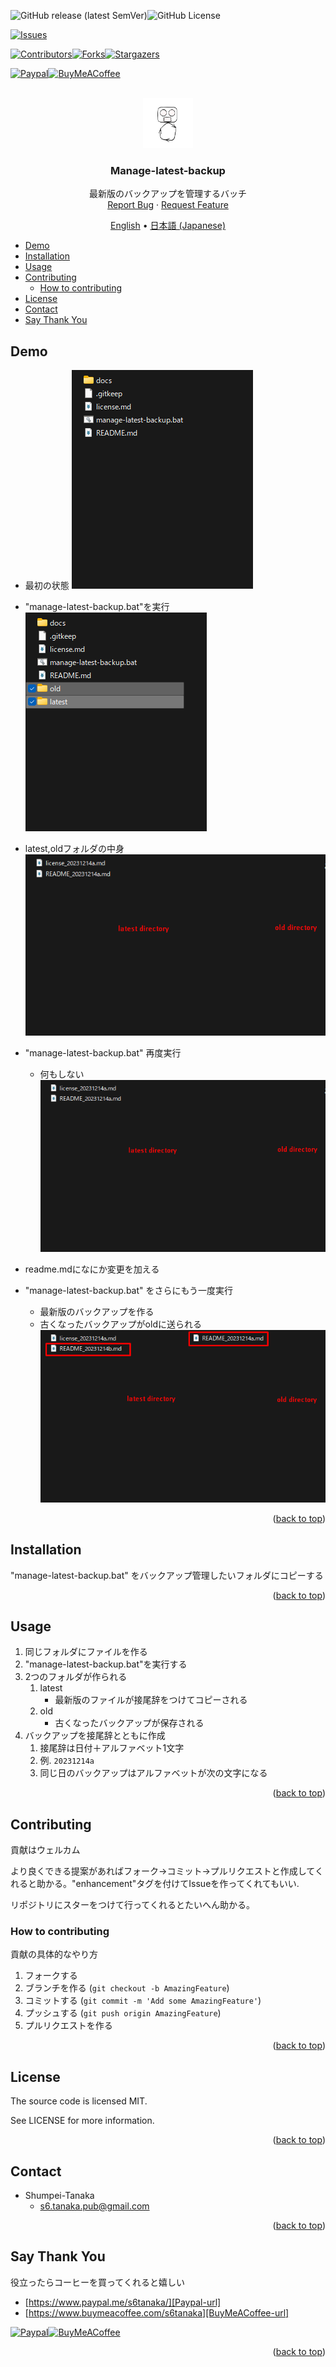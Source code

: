 <a name="readme-top"></a>

<!-- PROJECT SHIELDS -->
![GitHub release (latest SemVer)][release-shield]![GitHub License][license-shield]

[![Issues][issues-shield]][issues-url]

[![Contributors][contributors-shield]][contributors-url][![Forks][forks-shield]][forks-url][![Stargazers][stars-shield]][stars-url]

[![Paypal][Paypal-shield]][Paypal-url][![BuyMeACoffee][BuyMeACoffee-sheild]][BuyMeACoffee-url]

<!-- PROJECT LOGO -->
<br />
<div align="center">
  <a href="https://github.com/Shumpei-Tanaka/manage-latest-backup-batch">
    <img src="/docs/assets/logo.png" alt="Logo" width="80" height="80">
  </a>

  <h3 align="center">Manage-latest-backup</h3>

  <p align="center">
    最新版のバックアップを管理するバッチ
    <br />
    <a href="https://github.com/Shumpei-Tanaka/manage-latest-backup-batch/issues">Report Bug</a>
    ·
    <a href="https://github.com/Shumpei-Tanaka/manage-latest-backup-batch/issues">Request Feature</a>
  </p>
  <p align="center">
    <a href="/README.md">English</a> •
    <a href="/docs/README-ja.md">日本語 (Japanese)</a>
  </p>
</div>

<!-- TABLE OF CONTENTS -->
- [Demo](#demo)
- [Installation](#installation)
- [Usage](#usage)
- [Contributing](#contributing)
  - [How to contributing](#how-to-contributing)
- [License](#license)
- [Contact](#contact)
- [Say Thank You](#say-thank-you)

## Demo

- 最初の状態
![first state](/docs/assets/0000-first-state.png)

- "manage-latest-backup.bat"を実行
![after exec once](/docs/assets/0001-exec-fisrt.png)
 - latest,oldフォルダの中身
![inside of latast and latest](/docs/assets/0002-result1.png)

- "manage-latest-backup.bat" 再度実行
  - 何もしない
![after exec twice](/docs/assets/0002-result1.png)

- readme.mdになにか変更を加える

- "manage-latest-backup.bat" をさらにもう一度実行
  - 最新版のバックアップを作る
  - 古くなったバックアップがoldに送られる
![after exec with changes](/docs/assets/0004-result3.png)

<p align="right">(<a href="#readme-top">back to top</a>)</p>

## Installation

"manage-latest-backup.bat" をバックアップ管理したいフォルダにコピーする

<p align="right">(<a href="#readme-top">back to top</a>)</p>

## Usage

1. 同じフォルダにファイルを作る
2. "manage-latest-backup.bat"を実行する
3. 2つのフォルダが作られる
   1. latest
      - 最新版のファイルが接尾辞をつけてコピーされる
   2. old
      - 古くなったバックアップが保存される
4. バックアップを接尾辞とともに作成
   1. 接尾辞は日付＋アルファベット1文字
   2. 例. `20231214a`
   3. 同じ日のバックアップはアルファベットが次の文字になる

<p align="right">(<a href="#readme-top">back to top</a>)</p>

<!-- CONTRIBUTING -->
## Contributing

貢献はウェルカム

より良くできる提案があればフォーク→コミット→プルリクエストと作成してくれると助かる。"enhancement"タグを付けてIssueを作ってくれてもいい.

リポジトリにスターをつけて行ってくれるとたいへん助かる。

### How to contributing

貢献の具体的なやり方

1. フォークする
2. ブランチを作る (`git checkout -b AmazingFeature`)
3. コミットする (`git commit -m 'Add some AmazingFeature'`)
4. プッシュする (`git push origin AmazingFeature`)
5. プルリクエストを作る

<p align="right">(<a href="#readme-top">back to top</a>)</p>

## License

The source code is licensed MIT.

See LICENSE for more information.

<p align="right">(<a href="#readme-top">back to top</a>)</p>

<!-- CONTACT -->
## Contact

- Shumpei-Tanaka
  - s6.tanaka.pub@gmail.com

<p align="right">(<a href="#readme-top">back to top</a>)</p>

## Say Thank You

役立ったらコーヒーを買ってくれると嬉しい

- [https://www.paypal.me/s6tanaka/][Paypal-url]
- [https://www.buymeacoffee.com/s6tanaka][BuyMeACoffee-url]

[![Paypal][Paypal-shield]][Paypal-url][![BuyMeACoffee][BuyMeACoffee-sheild]][BuyMeACoffee-url]

<p align="right">(<a href="#readme-top">back to top</a>)</p>

<!-- MARKDOWN LINKS & IMAGES -->
[release-shield]:https://img.shields.io/github/v/release/Shumpei-Tanaka/manage-latest-backup-batch?style=flat-squere&sort=semver
[license-shield]:https://img.shields.io/github/license/Shumpei-Tanaka/manage-latest-backup-batch?flat-squere

[issues-shield]: https://img.shields.io/github/issues/Shumpei-Tanaka/manage-latest-backup-batch.svg?style=flat-squere
[issues-url]: https://github.com/Shumpei-Tanaka/manage-latest-backup-batch/issues

[contributors-shield]: https://img.shields.io/github/contributors/Shumpei-Tanaka/manage-latest-backup-batch.svg?style=flat-squere
[contributors-url]: https://github.com/Shumpei-Tanaka/manage-latest-backup-batch/graphs/contributors
[forks-shield]: https://img.shields.io/github/forks/Shumpei-Tanaka/manage-latest-backup-batch.svg?style=flat-squere
[forks-url]: https://github.com/Shumpei-Tanaka/manage-latest-backup-batch/network/members
[stars-shield]: https://img.shields.io/github/stars/Shumpei-Tanaka/manage-latest-backup-batch.svg?style=flat-squere
[stars-url]: https://github.com/Shumpei-Tanaka/manage-latest-backup-batch/stargazers


[Paypal-shield]:https://img.shields.io/badge/paypal.me-s6tanaka-white?style=flat-squere&logo=paypal
[Paypal-url]:https://paypal.me/s6tanaka
[BuyMeACoffee-sheild]:https://img.shields.io/badge/buy_me_a_coffee-s6tanaka-white?style=flat-squere&logo=buymeacoffee&logocolor=#FFDD00
[BuyMeACoffee-url]:https://www.buymeacoffee.com/s6tanaka